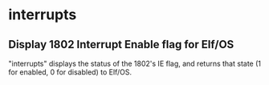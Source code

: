 # interrupts

## Display 1802 Interrupt Enable flag for Elf/OS

"interrupts" displays the status of the 1802's IE flag, and
returns that state (1 for enabled, 0 for disabled) to Elf/OS.

